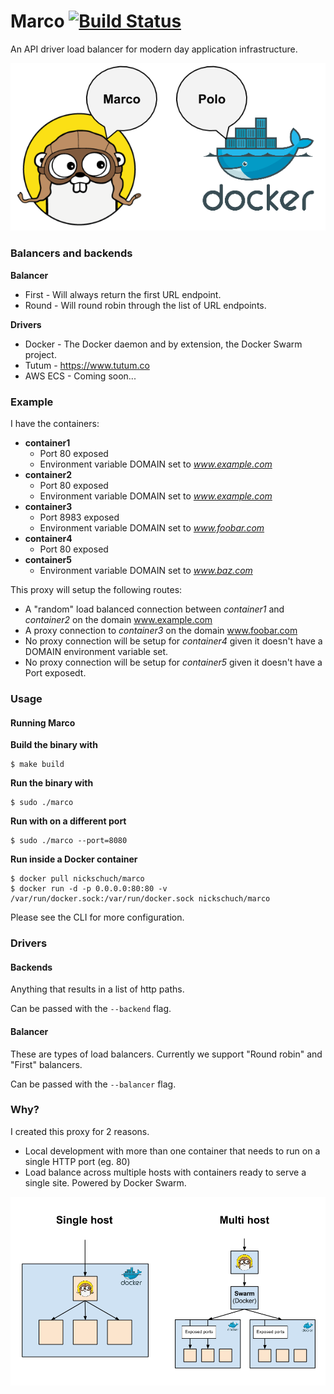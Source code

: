 Marco [![Build Status](https://travis-ci.org/nickschuch/marco.svg?branch=master)](https://travis-ci.org/nickschuch/marco)
=====

An API driver load balancer for modern day application infrastructure.

![Overview](/docs/overview.png "Overview")

### Balancers and backends

**Balancer**

* First - Will always return the first URL endpoint.
* Round - Will round robin through the list of URL endpoints.

**Drivers**

* Docker - The Docker daemon and by extension, the Docker Swarm project.
* Tutum - https://www.tutum.co
* AWS ECS - Coming soon...

### Example

I have the containers:
* **container1**
  * Port 80 exposed
  * Environment variable DOMAIN set to _www.example.com_
* **container2**
  * Port 80 exposed
  * Environment variable DOMAIN set to _www.example.com_
* **container3**
  * Port 8983 exposed
  * Environment variable DOMAIN set to _www.foobar.com_
* **container4**
  * Port 80 exposed
* **container5**
  * Environment variable DOMAIN set to _www.baz.com_

This proxy will setup the following routes:
* A "random" load balanced connection between _container1_ and _container2_ on the domain www.example.com
* A proxy connection to _container3_ on the domain www.foobar.com
* No proxy connection will be setup for _container4_ given it doesn't have a DOMAIN environment variable set.
* No proxy connection will be setup for _container5_ given it doesn't have a Port exposedt.

### Usage

#### Running Marco

**Build the binary with**

```
$ make build
```

**Run the binary with**

```
$ sudo ./marco
```

**Run with on a different port**

```
$ sudo ./marco --port=8080
```

**Run inside a Docker container**

```
$ docker pull nickschuch/marco
$ docker run -d -p 0.0.0.0:80:80 -v /var/run/docker.sock:/var/run/docker.sock nickschuch/marco
```

Please see the CLI for more configuration.

### Drivers

#### Backends

Anything that results in a list of http paths.

Can be passed with the `--backend` flag.

#### Balancer

These are types of load balancers. Currently we support "Round robin" and "First" balancers.

Can be passed with the `--balancer` flag.

### Why?

I created this proxy for 2 reasons.
* Local development with more than one container that needs to run on a single HTTP port (eg. 80)
* Load balance across multiple hosts with containers ready to serve a single site. Powered by Docker Swarm.

![Why](/docs/why.png "Why")
